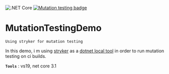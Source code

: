 ![.NET Core](https://github.com/aimenux/MutationTestingDemo/workflows/.NET%20Core/badge.svg)
[![Mutation testing badge](https://img.shields.io/endpoint?style=flat&url=https%3A%2F%2Fbadge-api.stryker-mutator.io%2Fgithub.com%2Faimenux%2FMutationTestingDemo%2Fmaster)](https://dashboard.stryker-mutator.io/reports/github.com/aimenux/MutationTestingDemo/master)
# MutationTestingDemo
```
Using stryker for mutation testing
```

In this demo, i m using [stryker](https://github.com/stryker-mutator/stryker-net) as a [dotnet local tool](https://stu.dev/dotnet-core-3-local-tools/) in order to run mutation testing on ci builds.

**`Tools`** : vs19, net core 3.1